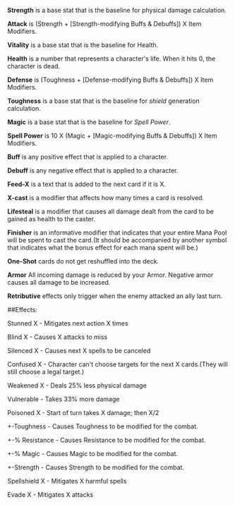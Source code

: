 **Strength** is a base stat that is the baseline for physical damage calculation.

**Attack**  is (Strength + [Strength-modifying Buffs & Debuffs]) X Item Modifiers.

**Vitality** is a base stat that is the baseline for Health.

**Health** is a number that represents a character's life. When it hits 0, the character is dead.

**Defense** is (Toughness + [Defense-modifying Buffs & Debuffs]) X Item Modifiers.

**Toughness** is a base stat that is the baseline for *shield* generation calculation.

**Magic** is a base stat that is the baseline for *Spell Power*.

**Spell Power** is 10 X (Magic + [Magic-modifying Buffs & Debuffs]) X Item Modifiers.

**Buff** is any positive effect that is applied to a character.

**Debuff** is any negative effect that is applied to a character.

**Feed-X** is a text that is added to the next card if it is X.

**X-cast** is a modifier that affects how many times a card is resolved.

**Lifesteal** is a modifier that causes all damage dealt from the card to be gained as health to the caster.

**Finisher** is an informative modifier that indicates that your entire Mana Pool will be spent to cast the card.(It should be accompanied by another symbol that indicates what the bonus effect for each mana spent will be.)

**One-Shot** cards do not get reshuffled into the deck.

**Armor** All incoming damage is reduced by your Armor. Negative armor causes all damage to be increased.

**Retributive** effects only trigger when the enemy attacked an ally last turn.









##Effects:

Stunned X - Mitigates next action X times

Blind X - Causes X attacks to miss

Silenced X - Causes next X spells to be canceled

Confused X - Character can't choose targets for the next X cards.(They will still choose a legal target.)

Weakened X - Deals 25% less physical damage

Vulnerable - Takes 33% more damage

Poisoned X - Start of turn takes X damage; then X/2

+-Toughness - Causes Toughness to be modified for the combat. 

+-% Resistance - Causes Resistance to be modified for the combat. 

+-% Magic - Causes Magic to be modified for the combat. 

+-Strength - Causes Strength to be modified for the combat. 

Spellshield X - Mitigates X harmful spells

Evade X - Mitigates X attacks







